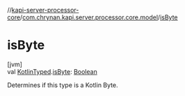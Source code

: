 //[kapi-server-processor-core](../../index.md)/[com.chrynan.kapi.server.processor.core.model](index.md)/[isByte](is-byte.md)

# isByte

[jvm]\
val [KotlinTyped](-kotlin-typed/index.md).[isByte](is-byte.md): [Boolean](https://kotlinlang.org/api/latest/jvm/stdlib/kotlin/-boolean/index.html)

Determines if this type is a Kotlin Byte.
